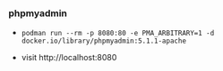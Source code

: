 ### phpmyadmin

* ```shell
  podman run --rm -p 8080:80 -e PMA_ARBITRARY=1 -d docker.io/library/phpmyadmin:5.1.1-apache
  ```
* visit http://localhost:8080
